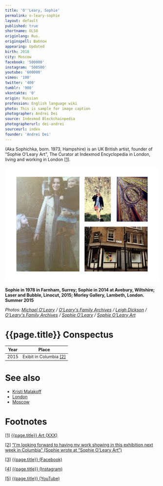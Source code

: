 ```yaml
---
title: 'O''Leary, Sophie'
permalink: o-leary-sophie
layout: default
published: true
shortname: OLSO
originlang: Rus.
originspell: Шаблон
appearing: Updated
birth: 2018
city: Moscow
facebook: '500000'
instagram: '500500'
youtube: '600000'
vimeo: '100'
twitter: '400'
tumblr: '900'
vkontakte: '0'
origin: Russian
profession: English language wiki
photo: This is sample for image caption
photographer: Andrei Dei
source: Indexmod Blockchainpedia
photographerurl: dei-andrei
sourceurl: index
founder: 'Andrei Dei'
---
```


(Aka Sophichka, born. 1973, Hampshire) is an UK British artist, founder of “Sophie O'Leary Art", The Curator at Indexmod Encyclopedia in London, living and working in London <span id="a1">[\[1\]](#f1)</span>.

![](/images/o-leary-sophie.jpg)

**Sophie in 1978 in Farnham, Surrey; Sophie in 2014 at Avebury, Wiltshire; Laser and Bubble, Linocut, 2015; Morley Gallery, Lambeth, London. Summer 2015**

*Photos: [Michael O'Leary](index) / [O'Leary's Family Archives](index) / [Leigh Dickson](index) / [O'Leary's Family Archives](index) / [Sophie O'Leary](index) / [Sophie O'Leary Art](index)*

# {{page.title}} Conspectus

|Year|Place|
|-|-|
|2015|Exibit in Columbia <span id="a2">[\[2\]](#f2)</span>|


# See also

+ [Kristi Malakoff](malakoff-kristi)
+ [London](london)
+ [Moscow](moscow)


# Footnotes

[[1]](#a1) <span id="f1"></span> [{{page.title}} Art (XXX)](https://www.facebook.com/pg/sophieolearyart/about/?ref=page_internal)

[[2]](#a2) <span id="f2"></span> [“I'm looking forward to having my work showing in this exhibition next week in Columbia” (Sophie wrote at “Sophie O'Leary Art”)](https://www.facebook.com/pg/sophieolearyart/about/?ref=page_internal)

[[3]](#a3) <span id="f3"></span> [{{page.title}} (Facebook)](https://www.facebook.com/pg/sophieolearyart/about/?ref=page_internal)

[[4]](#a4) <span id="f4"></span> [{{page.title}} (Instagram)](index)

[[5]](#a5) <span id="f5"></span> [{{page.title}} (YouTube)](index)
